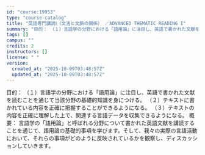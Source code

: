 ```yaml
---
id: "course:19953"
type: "course-catalog"
title: "英語専門講読Ⅰ（文法と文脈の関係） ／ADVANCED THEMATIC READING I"
summary: "目的： （１）言語学の分野における「語用論」に注目し、英語で書かれた文献を読むことを通じて当該分野の基礎的知識を身につける。 （２）テキストに書かれている内容を正確に把握することができるようになる。 （３）テキストの内容を正確に理解した上で…"
tags: []
campus: ""
credits: 2
instructors: []
license: " "
version:
  created_at: "2025-10-09T03:48:57Z"
  updated_at: "2025-10-09T03:48:57Z"
---
```


目的： （１）言語学の分野における「語用論」に注目し、英語で書かれた文献を読むことを通じて当該分野の基礎的知識を身につける。 （２）テキストに書かれている内容を正確に把握することができるようになる。 （３）テキストの内容を正確に理解した上で、関連する言語データを収集できるようになる。 概要： 言語学の「語用論」と呼ばれる分野について書かれた英語文献を講読することを通じて、語用論の基礎的事項を学びます。そして、我々の実際の言語活動において、それらの事項がどのように反映されているかを観察し、ディスカッションしていきます。
